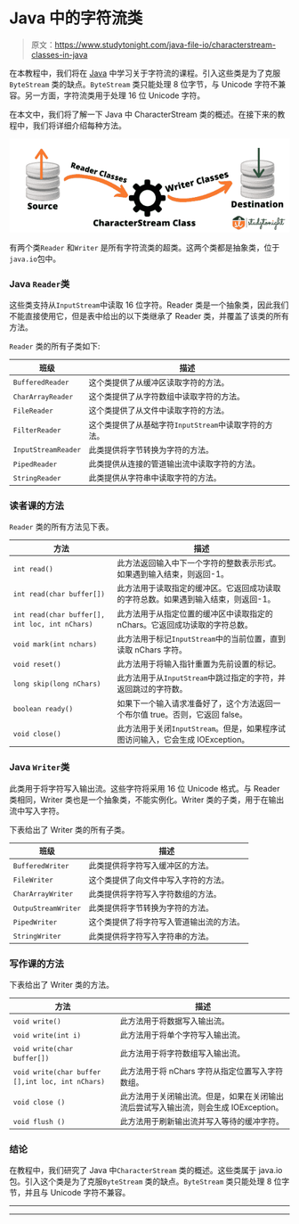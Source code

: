 # Java 中的字符流类

> 原文：<https://www.studytonight.com/java-file-io/characterstream-classes-in-java>

在本教程中，我们将在 [Java](https://www.studytonight.com/java/) 中学习关于字符流的课程。引入这些类是为了克服`ByteStream` 类的缺点。`ByteStream` 类只能处理 8 位字节，与 Unicode 字符不兼容。另一方面，字符流类用于处理 16 位 Unicode 字符。

在本文中，我们将了解一下 Java 中 CharacterStream 类的概述。在接下来的教程中，我们将详细介绍每种方法。

![](img/f923642234348cc2958a229f6af77f30.png)

有两个类`Reader` 和`Writer` 是所有字符流类的超类。这两个类都是抽象类，位于`java.io`包中。

### Java `Reader`类

这些类支持从`InputStream`中读取 16 位字符。Reader 类是一个抽象类，因此我们不能直接使用它，但是表中给出的以下类继承了 Reader 类，并覆盖了该类的所有方法。

`Reader` 类的所有子类如下:

| 班级 | 描述 |
| --- | --- |
| `BufferedReader` | 这个类提供了从缓冲区读取字符的方法。 |
| `CharArrayReader` | 这个类提供了从字符数组中读取字符的方法。 |
| `FileReader` | 这个类提供了从文件中读取字符的方法。 |
| `FilterReader` | 这个类提供了从基础字符`InputStream`中读取字符的方法。 |
| `InputStreamReader` | 此类提供将字节转换为字符的方法。 |
| `PipedReader` | 此类提供从连接的管道输出流中读取字符的方法。 |
| `StringReader` | 此类提供从字符串中读取字符的方法。 |

### 读者课的方法

`Reader` 类的所有方法见下表。

| 方法 | 描述 |
| --- | --- |
| `int read()` | 此方法返回输入中下一个字符的整数表示形式。如果遇到输入结束，则返回-1。 |
| `int read(char buffer[])` | 此方法用于读取指定的缓冲区。它返回成功读取的字符总数。如果遇到输入结束，则返回-1。 |
| `int read(char buffer[], int loc, int nChars)` | 此方法用于从指定位置的缓冲区中读取指定的 nChars。它返回成功读取的字符总数。 |
| `void mark(int nchars)` | 此方法用于标记`InputStream`中的当前位置，直到读取 nChars 字符。 |
| `void reset()` | 此方法用于将输入指针重置为先前设置的标记。 |
| `long skip(long nChars)` | 此方法用于从`InputStream`中跳过指定的字符，并返回跳过的字符数。 |
| `boolean ready()` | 如果下一个输入请求准备好了，这个方法返回一个布尔值 true。否则，它返回 false。 |
| `void close()` | 此方法用于关闭`InputStream`。但是，如果程序试图访问输入，它会生成 IOException。 |

### Java `Writer`类

此类用于将字符写入输出流。这些字符将采用 16 位 Unicode 格式。与 Reader 类相同，Writer 类也是一个抽象类，不能实例化。Writer 类的子类，用于在输出流中写入字符。

下表给出了 Writer 类的所有子类。

| 班级 | 描述 |
| --- | --- |
| `BufferedWriter` | 此类提供将字符写入缓冲区的方法。 |
| `FileWriter` | 这个类提供了向文件中写入字符的方法。 |
| `CharArrayWriter` | 此类提供将字符写入字符数组的方法。 |
| `OutpuStreamWriter` | 此类提供将字节转换为字符的方法。 |
| `PipedWriter` | 这个类提供了将字符写入管道输出流的方法。 |
| `StringWriter` | 此类提供将字符写入字符串的方法。 |

### 写作课的方法

下表给出了 Writer 类的方法。

| 方法 | 描述 |
| --- | --- |
| `void write()` | 此方法用于将数据写入输出流。 |
| `void write(int i)` | 此方法用于将单个字符写入输出流。 |
| `void write(char buffer[])` | 此方法用于将字符数组写入输出流。 |
| `void write(char buffer [],int loc, int nChars)` | 此方法用于将 nChars 字符从指定位置写入字符数组。 |
| `void close ()` | 此方法用于关闭输出流。但是，如果在关闭输出流后尝试写入输出流，则会生成 IOException。 |
| `void flush ()` | 此方法用于刷新输出流并写入等待的缓冲字符。 |

### 结论

在教程中，我们研究了 Java 中`CharacterStream` 类的概述。这些类属于 java.io 包。引入这个类是为了克服`ByteStream` 类的缺点。`ByteStream` 类只能处理 8 位字节，并且与 Unicode 字符不兼容。

* * *

* * *